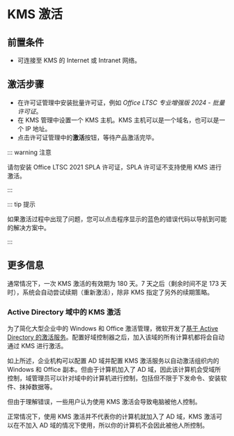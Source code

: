 # KMS 激活

## 前置条件

- 可连接至 KMS 的 Internet 或 Intranet 网络。

## 激活步骤

- 在许可证管理中安装批量许可证，例如 *Office LTSC 专业增强版 2024 - 批量许可证*。
- 在 KMS 管理中设置一个 KMS 主机。KMS 主机可以是一个域名，也可以是一个 IP 地址。
- 点击许可证管理中的**激活**按钮，等待产品激活完毕。

::: warning 注意

请勿安装 Office LTSC 2021 SPLA 许可证，SPLA 许可证不支持使用 KMS 进行激活。

:::

::: tip 提示

如果激活过程中出现了问题，您可以点击程序显示的蓝色的错误代码以导航到可能的解决方案中。

:::

## 更多信息

通常情况下，一次 KMS 激活的有效期为 180 天。7 天之后（剩余时间不足 173 天时），系统会自动尝试续期（重新激活），除非 KMS 指定了另外的续期策略。

### Active Directory 域中的 KMS 激活

为了简化大型企业中的 Windows 和 Office 激活管理，微软开发了[基于 Active Directory 的激活服务](https://learn.microsoft.com/zh-cn/windows/deployment/volume-activation/activate-using-active-directory-based-activation-client)。配置好域控制器之后，加入该域的所有计算机都将会自动通过 KMS 进行激活。

如上所述，企业机构可以配置 AD 域并配置 KMS 激活服务以自动激活组织内的 Windows 和 Office 副本。但由于计算机加入了 AD 域，因此该计算机会受域所控制，域管理员可以针对域中的计算机进行控制，包括但不限于下发命令、安装软件、抹掉数据等。

但由于理解错误，一些用户认为使用 KMS 激活会导致电脑被他人控制。

正常情况下，使用 KMS 激活并不代表你的计算机就加入了 AD 域，KMS 激活可以在不加入 AD 域的情况下使用，所以你的计算机不会因此被他人所控制。
